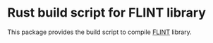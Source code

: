 # Rust build script for FLINT library

This package provides the build script to compile
[FLINT](http://www.flintlib.org/) library.

